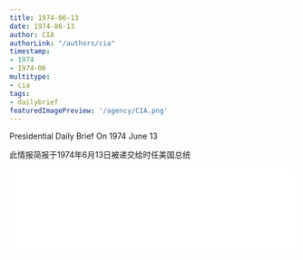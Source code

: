```yaml
---
title: 1974-06-13
date: 1974-06-13
author: CIA 
authorLink: "/authors/cia"
timestamp: 
- 1974
- 1974-06
multitype: 
- cia
tags: 
- dailybrief
featuredImagePreview: '/agency/CIA.png'
---
```



Presidential Daily Brief On 1974 June 13

此情报简报于1974年6月13日被递交给时任美国总统

<!--more-->





<div id="over" style="width:100%; overflow:hidden"> <iframe id="sFrame" name="sFrame" frameborder="no" border="0"  allowfullscreen marginwidth="0" scrolling="no" src = " /CIA/1974-06-13.html "  style = " position:absulute; width: 806px; top: 300;" > </iframe> </div>